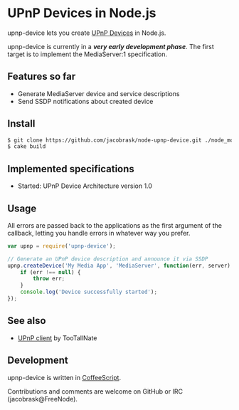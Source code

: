UPnP Devices in Node.js
=======================

upnp-device lets you create [UPnP Devices](http://upnp.org/sdcps-and-certification/standards/sdcps/) in Node.js.

upnp-device is currently in a ___very early development phase___. The first target is to implement the MediaServer:1 specification.

Features so far
---------------

* Generate MediaServer device and service descriptions
* Send SSDP notifications about created device

Install
-------

```bash
$ git clone https://github.com/jacobrask/node-upnp-device.git ./node_modules/upnp-device
$ cake build
```

Implemented specifications
--------------------------
* Started: UPnP Device Architecture version 1.0

Usage
-----

All errors are passed back to the applications as the first argument of the callback, letting you handle errors in whatever way you prefer.

```javascript
var upnp = require('upnp-device');

// Generate an UPnP device description and announce it via SSDP
upnp.createDevice('My Media App', 'MediaServer', function(err, server) {
    if (err !== null) {
        throw err;
    }
    console.log('Device successfully started');
});
```

See also
--------

 * [UPnP client](https://github.com/TooTallNate/node-upnp-client) by TooTallNate

Development
-----------

upnp-device is written in [CoffeeScript](http://coffeescript.org).

Contributions and comments are welcome on GitHub or IRC (jacobrask@FreeNode).

